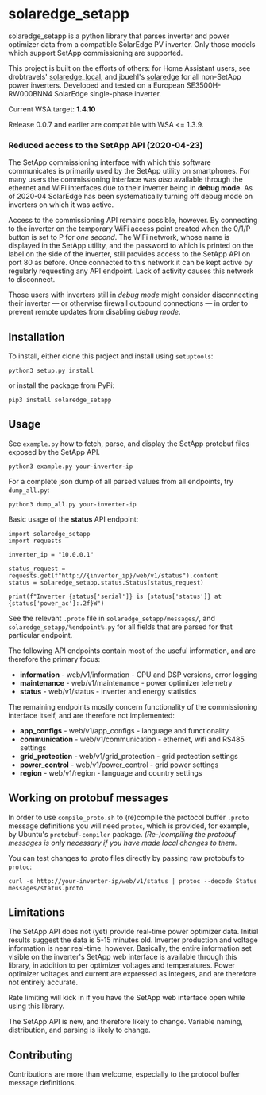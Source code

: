 # solaredge_setapp

solaredge_setapp is a python library that parses inverter and power optimizer data from a compatible SolarEdge PV inverter. Only those models which support SetApp commissioning are supported.

This project is built on the efforts of others: for Home Assistant users, see drobtravels' <a href="https://github.com/drobtravels/solaredge-local">solaredge_local</a>, and jbuehl's <a href="https://github.com/jbuehl/solaredge">solaredge</a> for all non-SetApp power inverters. Developed and tested on a European SE3500H-RW000BNN4 SolarEdge single-phase inverter.

Current WSA target: **1.4.10**

Release 0.0.7 and earlier are compatible with WSA <= 1.3.9.


### Reduced access to the SetApp API (2020-04-23)

The SetApp commissioning interface with which this software communicates is primarily used by the SetApp utility on smartphones. For many users the commissioning interface was *also* available through the ethernet and WiFi interfaces due to their inverter being in **debug mode**. As of 2020-04 SolarEdge has been systematically turning off debug mode on inverters on which it was active.

Access to the commissioning API remains possible, however. By connecting to the inverter on the temporary WiFi access point created when the 0/1/P button is set to P for *one second*. The WiFi network, whose name is displayed in the SetApp utility, and the password to which is printed on the label on the side of the inverter, still provides access to the SetApp API on port 80 as before. Once connected to this network it can be kept active by regularly requesting any API endpoint. Lack of activity causes this network to disconnect.

Those users with inverters still in *debug mode* might consider disconnecting their inverter &mdash; or otherwise firewall outbound connections &mdash; in order to prevent remote updates from disabling *debug mode*.

## Installation

To install, either clone this project and install using `setuptools`:

```python3 setup.py install```

or install the package from PyPi:

```pip3 install solaredge_setapp```

## Usage

See `example.py` how to fetch, parse, and display the SetApp protobuf files exposed by the SetApp API.

```python3 example.py your-inverter-ip```

For a complete json dump of all parsed values from all endpoints, try `dump_all.py`:

```python3 dump_all.py your-inverter-ip```

Basic usage of the **status** API endpoint:

```
import solaredge_setapp
import requests

inverter_ip = "10.0.0.1"

status_request = requests.get(f"http://{inverter_ip}/web/v1/status").content
status = solaredge_setapp.status.Status(status_request)

print(f"Inverter {status['serial']} is {status['status']} at {status['power_ac']:.2f}W")
```

See the relevant `.proto` file in `solaredge_setapp/messages/`, and `solaredge_setapp/%endpoint%.py` for all fields that are parsed for that particular endpoint.

The following API endpoints contain most of the useful information, and are therefore the primary focus:

* **information** - web/v1/information - CPU and DSP versions, error logging
* **maintenance** - web/v1/maintenance - power optimizer telemetry
* **status** - web/v1/status - inverter and energy statistics

The remaining endpoints mostly concern functionality of the commissioning interface itself, and are therefore not implemented:

* **app_configs** - web/v1/app_configs - language and functionality
* **communication** - web/v1/communication - ethernet, wifi and RS485 settings
* **grid_protection** - web/v1/grid_protection - grid protection settings
* **power_control** - web/v1/power_control - grid power settings
* **region** - web/v1/region - language and country settings


## Working on protobuf messages

In order to use `compile_proto.sh` to (re)compile the protocol buffer `.proto` message definitions you will need `protoc`, which is provided, for example, by Ubuntu's `protobuf-compiler` package. *(Re-)compiling the protobuf messages is only necessary if you have made local changes to them.*

You can test changes to .proto files directly by passing raw protobufs to `protoc`:

```curl -s http://your-inverter-ip/web/v1/status | protoc --decode Status messages/status.proto```

## Limitations

The SetApp API does not (yet) provide real-time power optimizer data. Initial results suggest the data is 5-15 minutes old. Inverter production and voltage information is near real-time, however. Basically, the entire information set visible on the inverter's SetApp web interface is available through this library, in addition to per optimizer voltages and temperatures. Power optimizer voltages and current are expressed as integers, and are therefore not entirely accurate.

Rate limiting will kick in if you have the SetApp web interface open while using this library.

The SetApp API is new, and therefore likely to change. Variable naming, distribution, and parsing is likely to change.

## Contributing

Contributions are more than welcome, especially to the protocol buffer message definitions.
